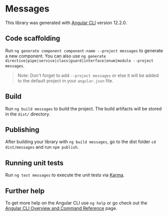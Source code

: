 # Messages

This library was generated with [Angular CLI](https://github.com/angular/angular-cli) version 12.2.0.

## Code scaffolding

Run `ng generate component component-name --project messages` to generate a new component. You can also use `ng generate directive|pipe|service|class|guard|interface|enum|module --project messages`.
> Note: Don't forget to add `--project messages` or else it will be added to the default project in your `angular.json` file. 

## Build

Run `ng build messages` to build the project. The build artifacts will be stored in the `dist/` directory.

## Publishing

After building your library with `ng build messages`, go to the dist folder `cd dist/messages` and run `npm publish`.

## Running unit tests

Run `ng test messages` to execute the unit tests via [Karma](https://karma-runner.github.io).

## Further help

To get more help on the Angular CLI use `ng help` or go check out the [Angular CLI Overview and Command Reference](https://angular.io/cli) page.

